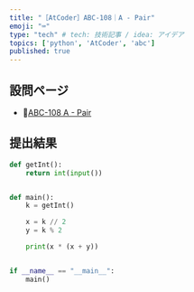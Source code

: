 ```yaml
---
title: "［AtCoder］ABC-108｜A - Pair"
emoji: "⌨️"
type: "tech" # tech: 技術記事 / idea: アイデア
topics: ['python', 'AtCoder', 'abc']
published: true
---
```


## 設問ページ

- 🔗[ABC-108 A - Pair](https://atcoder.jp/contests/abc108/tasks/abc108_a)

## 提出結果

```python
def getInt():
    return int(input())


def main():
    k = getInt()

    x = k // 2
    y = k % 2

    print(x * (x + y))


if __name__ == "__main__":
    main()
```

